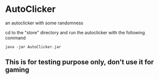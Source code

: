 # AutoClicker

an autoclicker with some randomness

cd to the "store" directory and run the autoclicker with the following command

```java -jar AutoClicker.jar```

## This is for **testing purpose only**, don't use it for gaming
